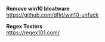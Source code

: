 <b>Remove win10 bloatware</b></br>
https://github.com/dfkt/win10-unfuck

<b>Regex Testers</b></br>
https://regex101.com/
